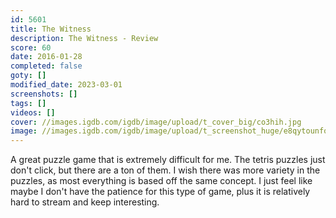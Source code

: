 ```yaml
---
id: 5601
title: The Witness
description: The Witness - Review
score: 60
date: 2016-01-28
completed: false
goty: []
modified_date: 2023-03-01
screenshots: []
tags: []
videos: []
cover: //images.igdb.com/igdb/image/upload/t_cover_big/co3hih.jpg
image: //images.igdb.com/igdb/image/upload/t_screenshot_huge/e8qytounfoctqic0d8pe.jpg
---
```

A great puzzle game that is extremely difficult for me. The tetris puzzles just don't click, but there are a ton of them. I wish there was more variety in the puzzles, as most everything is based off the same concept. I just feel like maybe I don't have the patience for this type of game, plus it is relatively hard to stream and keep interesting.